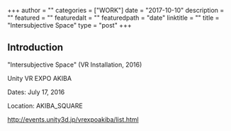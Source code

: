+++
author = ""
categories = ["WORK"]
date = "2017-10-10"
description = ""
featured = ""
featuredalt = ""
featuredpath = "date"
linktitle = ""
title = "Intersubjective Space"
type = "post"
+++

## Introduction
"Intersubjective Space" (VR Installation, 2016)

Unity VR EXPO AKIBA

Dates: July 17, 2016

Location: AKIBA_SQUARE

http://events.unity3d.jp/vrexpoakiba/list.html
